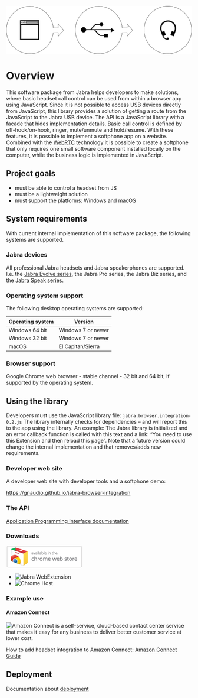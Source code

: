 ![Banner](/docs/banner.png)

# Overview
This software package from Jabra helps developers to make solutions, where basic headset call control can be used from within a browser app using JavaScript. Since it is not possible to access USB devices directly from JavaScript, this library provides a solution of getting a route from the JavaScript to the Jabra USB device. The API is a JavaScript library with a facade that hides implementation details. Basic call control is defined by off-hook/on-hook, ringer, mute/unmute and hold/resume. With these features, it is possible to implement a softphone app on a website. Combined with the [WebRTC](https://en.wikipedia.org/wiki/WebRTC) technology it is possible to create a softphone that only requires one small software component installed locally on the computer, while the business logic is implemented in JavaScript.

## Project goals
* must be able to control a headset from JS
* must be a lightweight solution
* must support the platforms: Windows and macOS

## System requirements
With current internal implementation of this software package, the following systems are supported. 

### Jabra devices
All professional Jabra headsets and Jabra speakerphones are supported. I.e. the [Jabra Evolve series](https://www.jabra.com/business/office-headsets/jabra-evolve), the Jabra Pro series, the Jabra Biz series, and the [Jabra Speak series](https://www.jabra.com/business/speakerphones/jabra-speak-series).

### Operating system support
The following desktop operating systems are supported:

| Operating system  | Version            | 
| ----------------- | ------------------ | 
| Windows 64 bit    | Windows 7 or newer | 
| Windows 32 bit    | Windows 7 or newer | 
| macOS             | El Capitan/Sierra             | 

### Browser support
Google Chrome web browser - stable channel - 32 bit and 64 bit, if supported by the operating system. 

## Using the library 
Developers must use the JavaScript library file: `jabra.browser.integration-0.2.js` 
The library internally checks for dependencies – and will report this to the app using the library. An example: The Jabra library is initialized and an error callback function is called with this text and a link: “You need to use this Extension and then reload this page”. Note that a future version could change the internal implementation and that removes/adds new requirements. 

### Developer web site
A developer web site with developer tools and a softphone demo: 

https://gnaudio.github.io/jabra-browser-integration

### The API

[Application Programming Interface documentation](docs/API.md)

### Downloads
![Banner](/docs/ChromeWebStoreBadge.png)

* ![Jabra WebExtension](https://chrome.google.com/webstore/detail/jabra-browser-integration/okpeabepajdgiepelmhkfhkjlhhmofma)
* ![Chrome Host](https://gnaudio.github.io/jabra-browser-integration/download)

### Example use

#### Amazon Connect
![Amazon Connect](https://aws.amazon.com/connect) is a self-service, cloud-based contact center service that makes it easy for any business to deliver better customer service at lower cost.

How to add headset integration to Amazon Connect: [Amazon Connect Guide](docs/JabraAmazonConnectGuide.md)

## Deployment

Documentation about [deployment](docs/Deployment.md)
